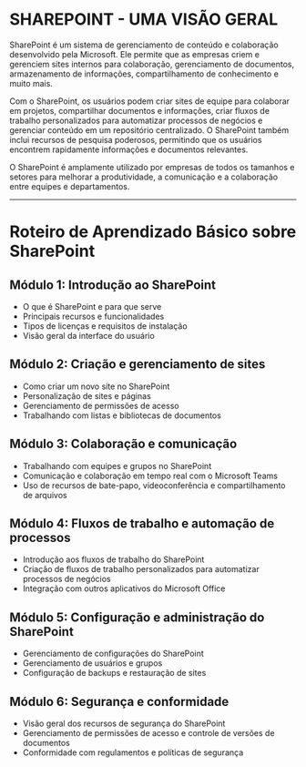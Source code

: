 # SHAREPOINT - UMA VISÃO GERAL

SharePoint é um sistema de gerenciamento de conteúdo e colaboração desenvolvido pela Microsoft. Ele permite que as empresas criem e gerenciem sites internos para colaboração, gerenciamento de documentos, armazenamento de informações, compartilhamento de conhecimento e muito mais.

Com o SharePoint, os usuários podem criar sites de equipe para colaborar em projetos, compartilhar documentos e informações, criar fluxos de trabalho personalizados para automatizar processos de negócios e gerenciar conteúdo em um repositório centralizado. O SharePoint também inclui recursos de pesquisa poderosos, permitindo que os usuários encontrem rapidamente informações e documentos relevantes.

O SharePoint é amplamente utilizado por empresas de todos os tamanhos e setores para melhorar a produtividade, a comunicação e a colaboração entre equipes e departamentos.

---

# Roteiro de Aprendizado Básico sobre SharePoint

## Módulo 1: Introdução ao SharePoint
- O que é SharePoint e para que serve
- Principais recursos e funcionalidades
- Tipos de licenças e requisitos de instalação
- Visão geral da interface do usuário

## Módulo 2: Criação e gerenciamento de sites
- Como criar um novo site no SharePoint
- Personalização de sites e páginas
- Gerenciamento de permissões de acesso
- Trabalhando com listas e bibliotecas de documentos

## Módulo 3: Colaboração e comunicação
- Trabalhando com equipes e grupos no SharePoint
- Comunicação e colaboração em tempo real com o Microsoft Teams
- Uso de recursos de bate-papo, videoconferência e compartilhamento de arquivos

## Módulo 4: Fluxos de trabalho e automação de processos
- Introdução aos fluxos de trabalho do SharePoint
- Criação de fluxos de trabalho personalizados para automatizar processos de negócios
- Integração com outros aplicativos do Microsoft Office

## Módulo 5: Configuração e administração do SharePoint
- Gerenciamento de configurações do SharePoint
- Gerenciamento de usuários e grupos
- Configuração de backups e restauração de sites

## Módulo 6: Segurança e conformidade
- Visão geral dos recursos de segurança do SharePoint
- Gerenciamento de permissões de acesso e controle de versões de documentos
- Conformidade com regulamentos e políticas de segurança
